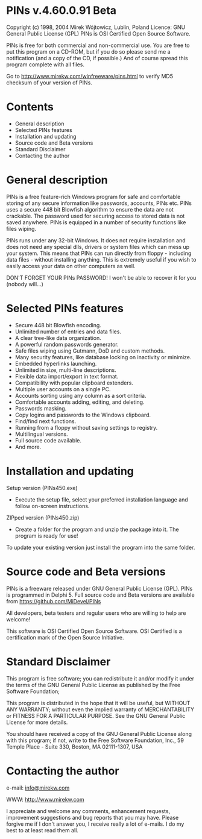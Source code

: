 # PINs v.4.60.0.91 Beta

Copyright (c) 1998, 2004 Mirek Wójtowicz, Lublin, Poland
Licence: GNU General Public License (GPL)
PINs is OSI Certified Open Source Software.

PINs is free for both commercial and non-commercial use. You are
free to put this program on a CD-ROM, but if you do so please
send me a notification (and a copy of the CD, if possible.) And
of course spread this program complete with all files.

Go to http://www.mirekw.com/winfreeware/pins.html to verify MD5
checksum of your version of PINs.


# Contents

 - General description
 - Selected PINs features
 - Installation and updating
 - Source code and Beta versions
 - Standard Disclaimer
 - Contacting the author


# General description

PINs is a free feature-rich Windows program for safe and
comfortable storing of any secure information like passwords,
accounts, PINs etc. PINs uses a secure 448 bit Blowfish
algorithm to ensure the data are not crackable. The password
used for securing access to stored data is not saved anywhere.
PINs is equipped in a number of security functions like files
wiping.

PINs runs under any 32-bit Windows. It does not require
installation and does not need any special dlls, drivers or
system files which can mess up your system. This means that PINs
can run directly from floppy - including data files - without
installing anything. This is extremely useful if you wish to
easily access your data on other computers as well.

DON'T FORGET YOUR PINs PASSWORD! I won't be able to recover it
for you (nobody will...)


# Selected PINs features

- Secure 448 bit Blowfish encoding.
- Unlimited number of entries and data files.
- A clear tree-like data organization.
- A powerful random passwords generator.
- Safe files wiping using Gutmann, DoD and custom methods.
- Many security features, like database locking on inactivity or minimize.
- Embedded hyperlinks launching.
- Unlimited in size, multi-line descriptions.
- Flexible data import/export in text format.
- Compatibility with popular clipboard extenders.
- Multiple user accounts on a single PC.
- Accounts sorting using any column as a sort criteria.
- Comfortable accounts adding, editing, and deleting.
- Passwords masking.
- Copy logins and passwords to the Windows clipboard.
- Find/find next functions.
- Running from a floppy without saving settings to registry.
- Multilingual versions.
- Full source code available.
- And more.


# Installation and updating

Setup version (PINs450.exe)
- Execute the setup file, select your preferred installation
  language and follow on-screen instructions.

ZIPped version (PINs450.zip)
- Create a folder for the program and unzip the package into
  it. The program is ready for use!

To update your existing version just install the program
into the same folder.


# Source code and Beta versions

PINs is a freeware released under GNU General Public License (GPL).
PINs is programmed in Delphi 5. Full source code and Beta versions
are available from https://github.com/MiDevel/PINs

All developers, beta testers and regular users who are willing to help
are welcome!

This software is OSI Certified Open Source Software.
OSI Certified is a certification mark of the Open Source Initiative.


# Standard Disclaimer

This program is free software; you can redistribute it and/or
modify it under the terms of the GNU General Public License
as published by the Free Software Foundation;

This program is distributed in the hope that it will be useful,
but WITHOUT ANY WARRANTY; without even the implied warranty of
MERCHANTABILITY or FITNESS FOR A PARTICULAR PURPOSE.  See the
GNU General Public License for more details.

You should have received a copy of the GNU General Public License
along with this program; if not, write to the Free Software Foundation,
Inc., 59 Temple Place - Suite 330, Boston, MA  02111-1307, USA


# Contacting the author

e-mail:
  info@mirekw.com

WWW:
  http://www.mirekw.com


I appreciate and welcome any comments, enhancement requests,
improvement suggestions and bug reports that you may have.
Please forgive me if I don't answer you, I receive really a lot
of e-mails. I do my best to at least read them all.
